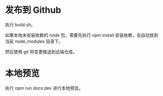 # 发布到 Github

执行 build.sh。

如果本地未安装依赖的 node 包，需要先执行 npm install 安装依赖，会自动放到当前 node_modules 目录下。

然后使用 git 将变更推送到远端仓库。

# 本地预览

执行 npm run docs:dev 进行本地预览。